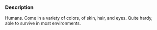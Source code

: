 ### Description

Humans. Come in a variety of colors, of skin, hair, and eyes. Quite hardy, able to survive in most environments.

